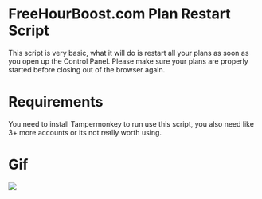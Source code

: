 # FreeHourBoost.com Plan Restart Script
This script is very basic, what it will do is restart all your plans as soon as you open up the Control Panel. Please make sure your plans are properly started before closing out of the browser again.

# Requirements
You need to install Tampermonkey to run use this script, you also need like 3+ more accounts or its not really worth using.

# Gif
<img src="https://i.imgur.com/9sekZVl.gif">
